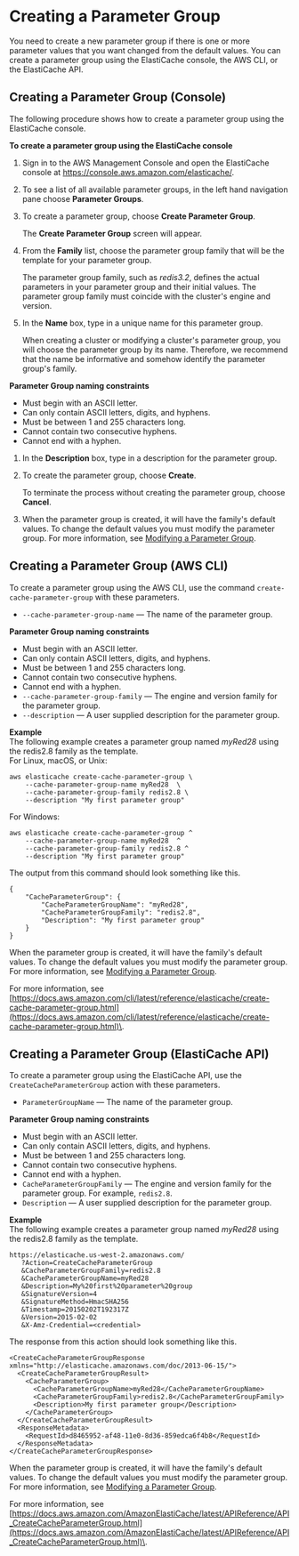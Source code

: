 # Creating a Parameter Group<a name="ParameterGroups.Creating"></a>

You need to create a new parameter group if there is one or more parameter values that you want changed from the default values\. You can create a parameter group using the ElastiCache console, the AWS CLI, or the ElastiCache API\.

## Creating a Parameter Group \(Console\)<a name="ParameterGroups.Creating.CON"></a>

The following procedure shows how to create a parameter group using the ElastiCache console\.

**To create a parameter group using the ElastiCache console**

1. Sign in to the AWS Management Console and open the ElastiCache console at [ https://console\.aws\.amazon\.com/elasticache/](https://console.aws.amazon.com/elasticache/)\.

1. To see a list of all available parameter groups, in the left hand navigation pane choose **Parameter Groups**\.

1. To create a parameter group, choose **Create Parameter Group**\.

   The **Create Parameter Group** screen will appear\.

1. From the **Family** list, choose the parameter group family that will be the template for your parameter group\.

   The parameter group family, such as *redis3\.2*, defines the actual parameters in your parameter group and their initial values\. The parameter group family must coincide with the cluster's engine and version\.

1. In the **Name** box, type in a unique name for this parameter group\.

   When creating a cluster or modifying a cluster's parameter group, you will choose the parameter group by its name\. Therefore, we recommend that the name be informative and somehow identify the parameter group's family\.

**Parameter Group naming constraints**
   + Must begin with an ASCII letter\.
   + Can only contain ASCII letters, digits, and hyphens\.
   + Must be between 1 and 255 characters long\.
   + Cannot contain two consecutive hyphens\.
   + Cannot end with a hyphen\.

1. In the **Description** box, type in a description for the parameter group\.

1. To create the parameter group, choose **Create**\.

   To terminate the process without creating the parameter group, choose **Cancel**\.

1. When the parameter group is created, it will have the family's default values\. To change the default values you must modify the parameter group\. For more information, see [Modifying a Parameter Group](ParameterGroups.Modifying.md)\.

## Creating a Parameter Group \(AWS CLI\)<a name="ParameterGroups.Creating.CLI"></a>

To create a parameter group using the AWS CLI, use the command `create-cache-parameter-group` with these parameters\.
+ `--cache-parameter-group-name` — The name of the parameter group\.

**Parameter Group naming constraints**
  + Must begin with an ASCII letter\.
  + Can only contain ASCII letters, digits, and hyphens\.
  + Must be between 1 and 255 characters long\.
  + Cannot contain two consecutive hyphens\.
  + Cannot end with a hyphen\.
+ `--cache-parameter-group-family` — The engine and version family for the parameter group\.
+ `--description` — A user supplied description for the parameter group\.

**Example**  
The following example creates a parameter group named *myRed28* using the redis2\.8 family as the template\.   
For Linux, macOS, or Unix:  

```
aws elasticache create-cache-parameter-group \
    --cache-parameter-group-name myRed28  \
    --cache-parameter-group-family redis2.8 \
    --description "My first parameter group"
```
For Windows:  

```
aws elasticache create-cache-parameter-group ^
    --cache-parameter-group-name myRed28  ^
    --cache-parameter-group-family redis2.8 ^
    --description "My first parameter group"
```
The output from this command should look something like this\.  

```
{
    "CacheParameterGroup": {
        "CacheParameterGroupName": "myRed28", 
        "CacheParameterGroupFamily": "redis2.8", 
        "Description": "My first parameter group"
    }
}
```

When the parameter group is created, it will have the family's default values\. To change the default values you must modify the parameter group\. For more information, see [Modifying a Parameter Group](ParameterGroups.Modifying.md)\.

For more information, see [https://docs.aws.amazon.com/cli/latest/reference/elasticache/create-cache-parameter-group.html](https://docs.aws.amazon.com/cli/latest/reference/elasticache/create-cache-parameter-group.html)\.

## Creating a Parameter Group \(ElastiCache API\)<a name="ParameterGroups.Creating.API"></a>

To create a parameter group using the ElastiCache API, use the `CreateCacheParameterGroup` action with these parameters\.
+ `ParameterGroupName` — The name of the parameter group\.

**Parameter Group naming constraints**
  + Must begin with an ASCII letter\.
  + Can only contain ASCII letters, digits, and hyphens\.
  + Must be between 1 and 255 characters long\.
  + Cannot contain two consecutive hyphens\.
  + Cannot end with a hyphen\.
+ `CacheParameterGroupFamily` — The engine and version family for the parameter group\. For example, `redis2.8`\.
+ `Description` — A user supplied description for the parameter group\.

**Example**  
The following example creates a parameter group named *myRed28* using the redis2\.8 family as the template\.   

```
https://elasticache.us-west-2.amazonaws.com/
   ?Action=CreateCacheParameterGroup
   &CacheParameterGroupFamily=redis2.8
   &CacheParameterGroupName=myRed28
   &Description=My%20first%20parameter%20group
   &SignatureVersion=4
   &SignatureMethod=HmacSHA256
   &Timestamp=20150202T192317Z
   &Version=2015-02-02
   &X-Amz-Credential=<credential>
```
The response from this action should look something like this\.  

```
<CreateCacheParameterGroupResponse xmlns="http://elasticache.amazonaws.com/doc/2013-06-15/">
  <CreateCacheParameterGroupResult>
    <CacheParameterGroup>
      <CacheParameterGroupName>myRed28</CacheParameterGroupName>
      <CacheParameterGroupFamily>redis2.8</CacheParameterGroupFamily>
      <Description>My first parameter group</Description>
    </CacheParameterGroup>
  </CreateCacheParameterGroupResult>
  <ResponseMetadata>
    <RequestId>d8465952-af48-11e0-8d36-859edca6f4b8</RequestId>
  </ResponseMetadata>
</CreateCacheParameterGroupResponse>
```

When the parameter group is created, it will have the family's default values\. To change the default values you must modify the parameter group\. For more information, see [Modifying a Parameter Group](ParameterGroups.Modifying.md)\.

For more information, see [https://docs.aws.amazon.com/AmazonElastiCache/latest/APIReference/API_CreateCacheParameterGroup.html](https://docs.aws.amazon.com/AmazonElastiCache/latest/APIReference/API_CreateCacheParameterGroup.html)\.